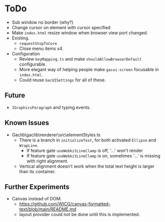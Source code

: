 # ToDo

- Sub window no border (why?)
- Change cursor on element with cursor specified
- Make `index.html` resize window when browser view port changed.
- Existing.
  - `requestStopToCore`
  - Close menu items x4.
- Configuration
  - Review `keyMapping.ts` and make `shouldAllowBrowserDefault` configurable.
  - More elegant way of helping people make `gacui-screen` focusable in `index.html`.
  - Could reuse `GacUISettings` for all of these.

## Future

- `IGraphicsParagraph` and typing events.

## Known Issues

- Gaclib\gaclib\renderer\src\elementStyles.ts
  - There is a branch in `initializeText`, for both activated `Ellipse` and `WrapLine`.
    - If feature gate `useWebkitLineClamp` is off, '...' won't render
    - If feature gate `useWebkitLineClamp` is on, sometimes '...' is missing with right alignment.
  - Vertical alignment doesn't work when the total text height is larger than its container.

## Further Experiments

- Canvas instead of DOM.
  - https://github.com/WICG/canvas-formatted-text/blob/main/README.md
  - layout provider could not be done until this is implemented.
